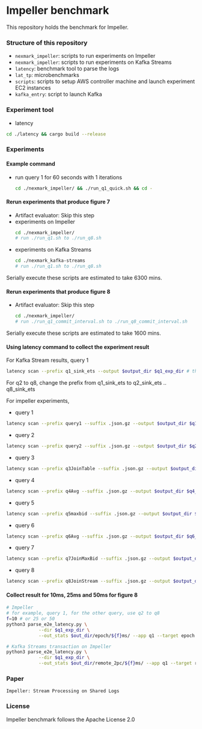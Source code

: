 # Impeller benchmark
This repository holds the benchmark for Impeller. 

### Structure of this repository ###
* `nexmark_impeller`: scripts to run experiments on Impeller
* `nexmark_impeller`: scripts to run experiments on Kafka Streams
* `latency`: benchmark tool to parse the logs
* `lat_tp`: microbenchmarks
* `scripts`: scripts to setup AWS controller machine and launch experiment EC2 instances
* `kafka_entry`: script to launch Kafka

### Experiment tool
- latency
```bash
cd ./latency && cargo build --release
```

### Experiments ###

#### Example command
- run query 1 for 60 seconds with 1 iterations
  ```bash
  cd ./nexmark_impeller/ && ./run_q1_quick.sh && cd -
  ```

#### Rerun experiments that produce figure 7
- Artifact evaluator: Skip this step
- experiments on Impeller 
  ```bash
  cd ./nexmark_impeller/
  # run ./run_q1.sh to ./run_q8.sh
  ```
- experiments on Kafka Streams
  ```bash
  cd ./nexmark_kafka-streams
  # run ./run_q1.sh to ./run_q8.sh
  ```
Serially execute these scripts are estimated to take 6300 mins. 

#### Rerun experiments that produce figure 8
- Artifact evaluator: Skip this step
  ```bash
  cd ./nexmark_impeller/
  # run ./run_q1_commit_interval.sh to ./run_q8_commit_interval.sh
  ```
Serially execute these scripts are estimated to take 1600 mins. 

#### Using latency command to collect the experiment result
For Kafka Stream results, query 1
```bash
latency scan --prefix q1_sink_ets --output $output_dir $q1_exp_dir # the exp dir is the dir that contains logs
```
For q2 to q8, change the prefix from q1_sink_ets to q2_sink_ets .. q8_sink_ets

For impeller experiments,
- query 1
```bash
latency scan --prefix query1 --suffix .json.gz --output $output_dir $q1_exp_dir
```
- query 2
```bash
latency scan --prefix query2 --suffix .json.gz --output $output_dir $q2_exp_dir
```
- query 3
```bash
latency scan --prefix q3JoinTable --suffix .json.gz --output $output_dir $q3_exp_dir
```
- query 4
```bash
latency scan --prefix q4Avg --suffix .json.gz --output $output_dir $q4_exp_dir
```
- query 5
```bash
latency scan --prefix q5maxbid --suffix .json.gz --output $output_dir $q5_exp_dir
```
- query 6
```bash
latency scan --prefix q6Avg --suffix .json.gz --output $output_dir $q6_exp_dir
```
- query 7
```bash
latency scan --prefix q7JoinMaxBid --suffix .json.gz --output $output_dir $q7_exp_dir
```
- query 8
```bash
latency scan --prefix q8JoinStream --suffix .json.gz --output $output_dir $q8_exp_dir
```

#### Collect result for 10ms, 25ms and 50ms for figure 8
```bash
# Impeller
# for example, query 1, for the other query, use q2 to q8
f=10 # or 25 or 50
python3 parse_e2e_latency.py \
        	--dir $q1_exp_dir \
        	--out_stats $out_dir/epoch/${f}ms/ --app q1 --target epoch

# Kafka Streams transaction on Impeller
python3 parse_e2e_latency.py \
        	--dir $q1_exp_dir \
        	--out_stats $out_dir/remote_2pc/${f}ms/ --app q1 --target remote_2pc
```

### Paper
```
Impeller: Stream Processing on Shared Logs
```

### License
Impeller benchmark follows the Apache License 2.0
